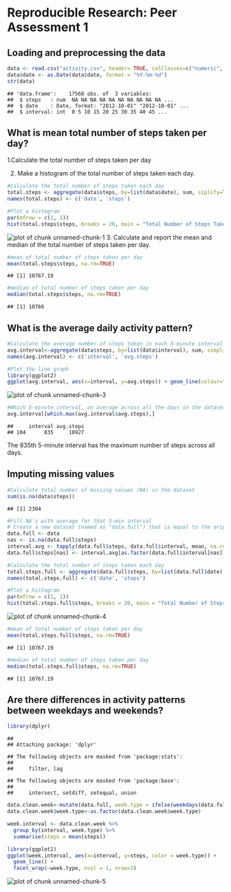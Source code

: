 # Reproducible Research: Peer Assessment 1


## Loading and preprocessing the data

```r
data <- read.csv("activity.csv", header= TRUE, colClasses=c("numeric", "character", "integer"))
data$date <- as.Date(data$date, format = "%Y-%m-%d")
str(data)
```

```
## 'data.frame':	17568 obs. of  3 variables:
##  $ steps   : num  NA NA NA NA NA NA NA NA NA NA ...
##  $ date    : Date, format: "2012-10-01" "2012-10-01" ...
##  $ interval: int  0 5 10 15 20 25 30 35 40 45 ...
```

## What is mean total number of steps taken per day?
1.Calculate the total number of steps taken per day

2. Make a histogram of the total number of steps taken each day.

```r
#Calculate the total number of steps taken each day
total.steps <- aggregate(data$steps, by=list(data$date), sum, siplify=TRUE)
names(total.steps) <- c('date', 'steps')

#Plot a histogram
par(mfrow = c(1, 1))
hist(total.steps$steps, breaks = 20, main = "Total Number of Steps Taken Each Day", col = "blue", border = "white", xlab = "Steps", ylab="Frequency", xlim=c(0,25000),ylim=c(0,8))
```

![plot of chunk unnamed-chunk-1](./figure-html/unnamed-chunk-1.png) 
3. Calculate and report the mean and median of the total number of steps taken per day.

```r
#mean of total number of steps taken per day
mean(total.steps$steps, na.rm=TRUE) 
```

```
## [1] 10767.19
```

```r
#median of total number of steps taken per day
median(total.steps$steps, na.rm=TRUE) 
```

```
## [1] 10766
```
## What is the average daily activity pattern?

```r
#Calculate the average number of steps taken in each 5-minute interval per day 
avg.interval<-aggregate(data$steps, by=list(data$interval), sum, simplify=T, na.rm=TRUE)
names(avg.interval) <- c('interval', 'avg.steps')

#Plot the line graph
library(ggplot2)
ggplot(avg.interval, aes(x=interval, y=avg.steps)) + geom_line(colour="blue") + labs(title = "Plot of Average Steps Taken in Each 5-minute Interval", x = "5-minute Interval", y = "Average Steps")
```

![plot of chunk unnamed-chunk-3](./figure-html/unnamed-chunk-3.png) 

```r
#Which 5-minute interval, on average across all the days in the dataset, contains the maximum number of steps?
avg.interval[which.max(avg.interval$avg.steps),]
```

```
##     interval avg.steps
## 104      835     10927
```
The 835th 5-minute interval has the maximum number of steps across all days. 

## Imputing missing values

```r
#Calculate total number of missing values (NA) in the dataset
sum(is.na(data$steps))
```

```
## [1] 2304
```

```r
#Fill NA's with average for that 5-min interval
# Create a new dataset (named as "data.full") that is equal to the original dataset but with the missing data filled in
data.full <- data
nas <- is.na(data.full$steps)
interval.avg <- tapply(data.full$steps, data.full$interval, mean, na.rm=TRUE, simplify=TRUE)
data.full$steps[nas] <- interval.avg[as.factor(data.full$interval[nas])]

#Calculate the total number of steps taken each day
total.steps.full <- aggregate(data.full$steps, by=list(data.full$date), sum, siplify=TRUE)
names(total.steps.full) <- c('date', 'steps')

#Plot a histogram
par(mfrow = c(1, 1))
hist(total.steps.full$steps, breaks = 20, main = "Total Number of Steps Taken Each Day", col = "blue", border = "white", xlab = "Steps", ylab="Frequency", xlim=c(0,25000),ylim=c(0,8))
```

![plot of chunk unnamed-chunk-4](./figure-html/unnamed-chunk-4.png) 

```r
#mean of total number of steps taken per day
mean(total.steps.full$steps, na.rm=TRUE) 
```

```
## [1] 10767.19
```

```r
#median of total number of steps taken per day
median(total.steps.full$steps, na.rm=TRUE) 
```

```
## [1] 10767.19
```

## Are there differences in activity patterns between weekdays and weekends?

```r
library(dplyr)
```

```
## 
## Attaching package: 'dplyr'
```

```
## The following objects are masked from 'package:stats':
## 
##     filter, lag
```

```
## The following objects are masked from 'package:base':
## 
##     intersect, setdiff, setequal, union
```

```r
data.clean.week<-mutate(data.full, week.type = ifelse(weekdays(data.full$date) == "Saturday" | weekdays(data.full$date) == "Sunday", "weekend", "weekday"))
data.clean.week$week.type<-as.factor(data.clean.week$week.type)

week.interval <- data.clean.week %>%
  group_by(interval, week.type) %>%
  summarise(steps = mean(steps))

library(ggplot2)
ggplot(week.interval, aes(x=interval, y=steps, color = week.type)) +
  geom_line() +
  facet_wrap(~week.type, ncol = 1, nrow=2)
```
![plot of chunk unnamed-chunk-5](./figure-html/unnamed-chunk-5.png) 


